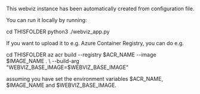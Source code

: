 This webviz instance has been automatically created from configuration file.

You can run it locally by running:

  cd THISFOLDER
  python3 ./webviz_app.py


If you want to upload it to e.g. Azure Container Registry, you can do e.g.

  cd THISFOLDER
  az acr build --registry $ACR_NAME --image $IMAGE_NAME . \
               --build-arg "WEBVIZ_BASE_IMAGE=$WEBVIZ_BASE_IMAGE"

assuming you have set the environment variables $ACR_NAME, $IMAGE_NAME and
$WEBVIZ_BASE_IMAGE.
